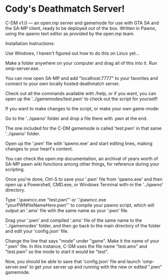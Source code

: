 # Cody's Deathmatch Server!
C-DM v1.0 — an open.mp server and gamemode for use with GTA SA and the SA-MP client, ready to be deployed out of the box. Written in Pawno, using the qawno text editor as provided by the open.mp team.


Installation Instructions:


Use Windows, I haven't figured out how to do this on Linux yet...


Make a folder anywhere on your computer and drag all of this into it. Run omp-server.exe.


You can now open SA-MP and add "localhost:7777" to your favorites and connect to your own locally hosted deathmatch server.


Check out all the commands available with /help, or if you want, you can open up the '../gamemodes/test.pwn' to check out the script for yourself!


If you want to make changes to the script, or make your own game-mode:


Go to the '../qawno' folder and drop a file there with .pwn at the end.


The one included for the C-DM gamemode is called 'test.pwn' in that same '../qawno' folder.


Open up the '.pwn' file with 'qawno.exe' and start editing lines, making changes to your heart's content.


You can check the open.mp documentation, an archival of years worth of SA-MP pawn wiki functions among other things, for reference during your scripting.


Once you're done, Ctrl-S to save your '.pwn' file from 'qawno.exe' and then open up a Powershell, CMD.exe, or Windows Terminal with-in the '../qawno' directory.


Type '.\pawncc.exe "test.pwn"' or '.\pawncc.exe "yourPWNfileNameHere.pwn"' to compile your pawno script, which will output an '.amx' file with the same name as your '.pwn' file.


Drag your '.pwn' and compiled '.amx' file of the same name to the '../gamemodes' folder, and then go back to the main directory of the folder and edit your 'config.json' file.


Change the line that says "mode" under "game". Make it the name of your ".pwn" file. In this instance, C-DM uses the file name "test.amx" and "test.pwn" so the mode to start it would be "test".


Now, you should be able to save that 'config.json' file and launch 'omp-server.exe' to get your server up and running with the new or edited ".pwn" gamemode.
